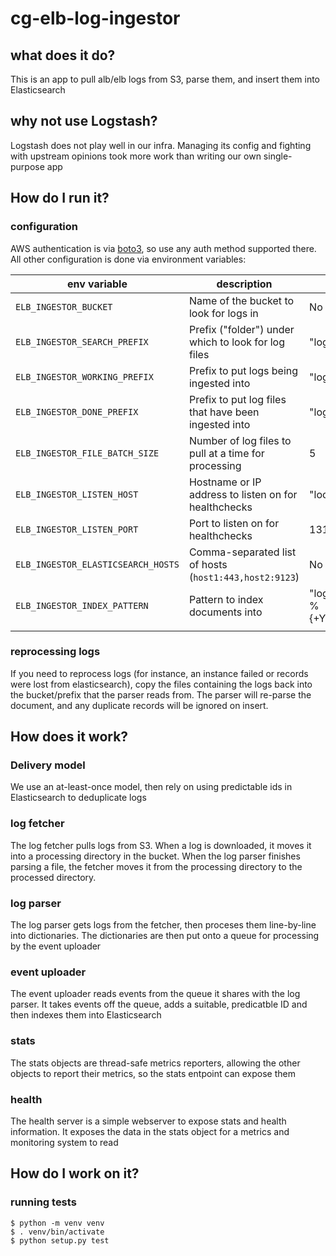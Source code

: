 # cg-elb-log-ingestor

## what does it do?
This is an app to pull alb/elb logs from S3, parse them, and insert them into Elasticsearch

## why not use Logstash?
Logstash does not play well in our infra. Managing its config and fighting with upstream 
opinions took more work than writing our own single-purpose app

## How do I run it?

### configuration
AWS authentication is via [boto3][boto3], so use any auth method supported there.
All other configuration is done via environment variables:

| env variable                       | description                                            | default                        |
|------------------------------------|--------------------------------------------------------|--------------------------------|
| `ELB_INGESTOR_BUCKET`              | Name of the bucket to look for logs in                 | No default                     |
| `ELB_INGESTOR_SEARCH_PREFIX`       | Prefix ("folder") under which to look for log files    | "logs/"                        |
| `ELB_INGESTOR_WORKING_PREFIX`      | Prefix to put logs being ingested into                 | "logs-working/"                |
| `ELB_INGESTOR_DONE_PREFIX`         | Prefix to put log files that have been ingested into   | "logs-done/"                   |
| `ELB_INGESTOR_FILE_BATCH_SIZE`     | Number of log files to pull at a time for processing   | 5                              |
| `ELB_INGESTOR_LISTEN_HOST`         | Hostname or IP address to listen on for healthchecks   | "localhost"                    |
| `ELB_INGESTOR_LISTEN_PORT`         | Port to listen on for healthchecks                     | 13131                          |
| `ELB_INGESTOR_ELASTICSEARCH_HOSTS` | Comma-separated list of hosts (`host1:443,host2:9123`) | No default                     |
| `ELB_INGESTOR_INDEX_PATTERN`       | Pattern to index documents into                        | "logs-platform-%{+YYYY.MM.dd}" |
|                                    |                                                        |                                |

### reprocessing logs
If you need to reprocess logs (for instance, an instance failed or records were lost from elasticsearch), 
copy the files containing the logs back into the bucket/prefix that the parser reads from. The parser
will re-parse the document, and any duplicate records will be ignored on insert.


## How does it work?

### Delivery model
We use an at-least-once model, then rely on using predictable ids in Elasticsearch to deduplicate logs

### log fetcher
The log fetcher pulls logs from S3. When a log is downloaded, it moves it into a processing directory in the bucket.
When the log parser finishes parsing a file, the fetcher moves it from the processing directory to the processed directory.

### log parser
The log parser gets logs from the fetcher, then proceses them line-by-line into dictionaries. The dictionaries are then put
onto a queue for processing by the event uploader

### event uploader
The event uploader reads events from the queue it shares with the log parser. It takes events off the queue, 
adds a suitable, predicatble ID and then indexes them into Elasticsearch

### stats
The stats objects are thread-safe metrics reporters, allowing the other objects to report their metrics, so the stats
entpoint can expose them

### health
The health server is a simple webserver to expose stats and health information. It exposes the data in the stats object
for a metrics and monitoring system to read

## How do I work on it?

### running tests

```
$ python -m venv venv
$ . venv/bin/activate
$ python setup.py test
```

[boto3]: https://boto3.amazonaws.com/v1/documentation/api/latest/index.html
